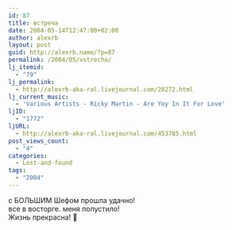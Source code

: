 ```yaml
---
id: 87
title: встреча
date: 2004-05-14T12:47:00+02:00
author: alexrb
layout: post
guid: http://alexrb.name/?p=87
permalink: /2004/05/vstrecha/
lj_itemid:
  - "79"
lj_permalink:
  - http://alexrb-aka-ral.livejournal.com/20272.html
lj_current_music:
  - 'Various Artists - Ricky Martin - Are Yoy In It For Love'
ljID:
  - "1772"
ljURL:
  - http://alexrb-aka-ral.livejournal.com/453785.html
post_views_count:
  - "4"
categories:
  - Lost-and-found
tags:
  - "2004"
---
```

с БОЛЬШИМ Шефом прошла удачно!  
все в восторге. меня попустило!  
Жизнь прекрасна! 🙂